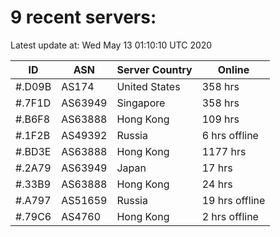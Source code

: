 # 9 recent servers:

Latest update at: Wed May 13 01:10:10 UTC 2020

| ID | ASN | Server Country | Online |
| -- | --- | -------------- | ------ |
| #.D09B | AS174 | United States | 358 hrs |
| #.7F1D | AS63949 | Singapore | 358 hrs |
| #.B6F8 | AS63888 | Hong Kong | 109 hrs |
| #.1F2B | AS49392 | Russia | 6 hrs offline |
| #.BD3E | AS63888 | Hong Kong | 1177 hrs |
| #.2A79 | AS63949 | Japan | 17 hrs |
| #.33B9 | AS63888 | Hong Kong | 24 hrs |
| #.A797 | AS51659 | Russia | 19 hrs offline |
| #.79C6 | AS4760 | Hong Kong | 2 hrs offline |

